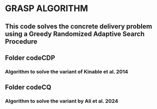 # GRASP ALGORITHM

## This code solves the concrete delivery problem using a Greedy Randomized Adaptive Search Procedure

## Folder codeCDP
### Algorithm to solve the variant of Kinable et al. 2014

## Folder codeCQ
### Algorithm to solve the variant by Ali et al. 2024
